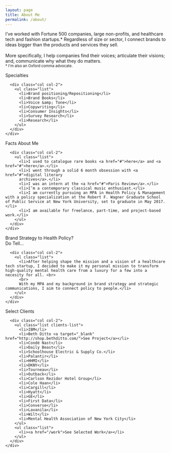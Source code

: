 ```yaml
---
layout: page
title: About Me
permalink: /about/
---
```


<p class="main-text">I’ve worked with Fortune 500 companies, large non-profits, and healthcare tech and fashion startups.* Regardless of size or sector, I connect brands to ideas bigger than the products and services they sell.<br>
<br>
More specifically, I help companies find their voices; articulate their visions; and, communicate why what they do matters.<br>
<small>* I'm also an Oxford comma advocate.</small>
</p>

<div class="about-section-wrapper">
  <div class="about-section">
    <div class="col-wrapper">
      <div class="col col-1">
        <p>Specialties</p>
      </div>

      <div class="col col-2">
        <ul class="list">
          <li>Brand positioning/Repositioning</li>
          <li>Brand Books</li>
          <li>Voice &amp; Tone</li>
          <li>Copywriting</li>
          <li>Consumer Insights</li>
          <li>Survey Research</li>
          <li>Research</li>
        </ul>
      </div>
    </div>
  </div>

  <div class="about-section">
    <div class="col-wrapper">
      <div class="col col-1">
        <p>Facts About Me</p>
      </div>

      <div class="col col-2">
        <ul class="list">
          <li>I used to catalogue rare books <a href="#">here</a> and <a href="#">here</a>.</li>
          <li>I went through a solid 6 month obsession with <a href="#">digital literary
          archives</a>.</li>
          <li>I was an intern at the <a href="#">Paris Review</a>.</li>
          <li>I’m a contemporary classical music enthusiast.</li>
          <li>I am currently pursuing an MPA in Health Policy & Management with a policy specialization at the Robert F. Wagner Graduate School of Public Service at New York University, set to graduate in May 2017.</li>
          <li>I am available for freelance, part-time, and project-based work.</li>
        </ul>
      </div>
    </div>
  </div>

  <div class="about-section">
    <div class="col-wrapper">
      <div class="col col-1">
        <p>Brand Strategy to Health Policy?<br>
        Do Tell...</p>
      </div>

      <div class="col col-2">
        <ul class="list">
          <li>After helping shape the mission and a vision of a healthcare tech startup, I decided to make it my personal mission to transform high-quality mental health care from a luxury for a few into a necesity for all. <br>
          <br>
          With my MPA and my background in brand strategy and strategic communications, I aim to connect policy to people.</li>
        </ul>
      </div>
    </div>
  </div>
          
  <div class="about-section">
    <div class="col-wrapper">
      <div class="col col-1">
        <p>Select Clients</p>
      </div>

      <div class="col col-2">
        <ul class="list clients-list">
          <li>IBM</li>
          <li>Beth Ditto <a target="_blank" href="http://shop.bethditto.com/">See Project</a></li>
          <li>Condé Nast</li> 
          <li>Daily Beast</li>
          <li>Schoolhouse Electric & Supply Co.</li>
          <li>Palantir</li>
          <li>HHMI</li>
          <li>DKNY</li>
          <li>Tourneau</li>
          <li>Outback</li>
          <li>Carlson Rezidor Hotel Group</li>
          <li>Cole Haan</li>
          <li>Cargill</li>
          <li>Hyatt</li>
          <li>GE</li>
          <li>First Data</li>
          <li>Converse</li> 
          <li>Lavanila</li>
          <li>Wilt</li>
          <li>Mental Health Association of New York City</li>
        </ul>
        <ul class="list">
          <li><a href="/work">See Selected Work</a></li>
        </ul>
      </div>
    </div>
  </div>
          
</div>
